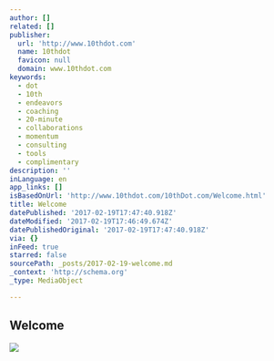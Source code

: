 ```yaml
---
author: []
related: []
publisher:
  url: 'http://www.10thdot.com'
  name: 10thdot
  favicon: null
  domain: www.10thdot.com
keywords:
  - dot
  - 10th
  - endeavors
  - coaching
  - 20-minute
  - collaborations
  - momentum
  - consulting
  - tools
  - complimentary
description: ''
inLanguage: en
app_links: []
isBasedOnUrl: 'http://www.10thdot.com/10thDot.com/Welcome.html'
title: Welcome
datePublished: '2017-02-19T17:47:40.918Z'
dateModified: '2017-02-19T17:46:49.674Z'
datePublishedOriginal: '2017-02-19T17:47:40.918Z'
via: {}
inFeed: true
starred: false
sourcePath: _posts/2017-02-19-welcome.md
_context: 'http://schema.org'
_type: MediaObject

---
```

<article style=""><h1>Welcome</h1><img src="http://www.10thdot.com/10thDot.com/Welcome_files/Slide2.jpg" /></article>